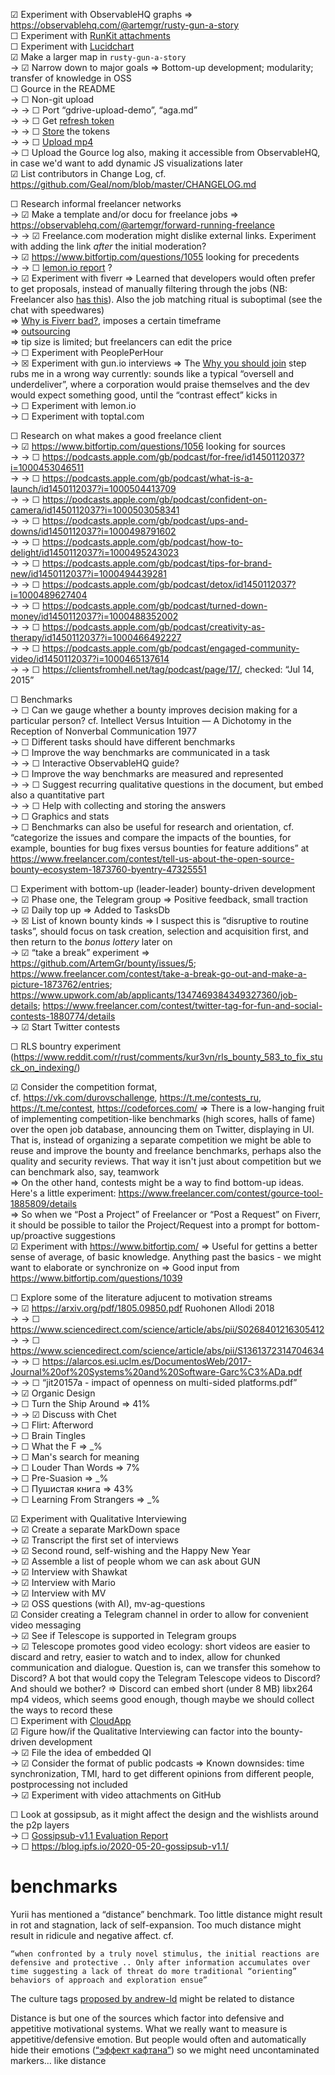 
☑ Experiment with ObservableHQ graphs ⇒ https://observablehq.com/@artemgr/rusty-gun-a-story  
☐ Experiment with [RunKit attachments](https://blog.runkit.com/2018/12/10/runkit-content-attachments-on-github/)  
☐ Experiment with [Lucidchart](https://github.blog/2018-12-10-introducing-content-attachments-api/#lucidchart)  
☑ Make a larger map in `rusty-gun-a-story`  
→ ☑ Narrow down to major goals ⇒ Bottom-up development; modularity; transfer of knowledge in OSS  
☐ Gource in the README  
→ ☐ Non-git upload  
→ → ☐ Port “gdrive-upload-demo”, “aga.md”  
→ → ☐ Get [refresh token](https://developers.google.com/identity/protocols/oauth2#5.-refresh-the-access-token,-if-necessary.)  
→ → ☐ [Store](https://docs.github.com/en/actions/reference/encrypted-secrets) the tokens  
→ → ☐ [Upload mp4](https://quanticdev.com/articles/automating-my-youtube-uploads-using-nodejs/)  
→ ☐ Upload the Gource log also, making it accessible from ObservableHQ, in case we'd want to add dynamic JS visualizations later  
☑ List contributors in Change Log, cf. https://github.com/Geal/nom/blob/master/CHANGELOG.md

☐ Research informal freelancer networks  
→ ☑ Make a template and/or docu for freelance jobs ⇒ https://observablehq.com/@artemgr/forward-running-freelance  
→ → ☑ Freelance.com moderation might dislike external links. Experiment with adding the link *after* the initial moderation?  
→ ☑ https://www.bitfortip.com/questions/1055 looking for precedents  
→ → ☐ [lemon.io report](https://lemon.io/wp-content/uploads/2020/10/Startups_vs_Freelancers_2020_report_by_Lemon.pdf) ?  
→ ☑ Experiment with fiverr ⇒ Learned that developers would often prefer to get proposals, instead of manually filtering through the jobs (NB: Freelancer also [has this](https://www.freelancer.com/search/users/)). Also the job matching ritual is suboptimal (see the chat with speedwares)  
⇒ [Why is Fiverr bad?](https://www.quora.com/Why-is-Fiverr-bad/answers/116949930), imposes a certain timeframe  
⇒ [outsourcing](https://forum.fiverr.com/t/is-outsourcing-allowed-on-fiverr-for-sellers/353768)  
⇒ tip size is limited; but freelancers can edit the price  
→ ☐ Experiment with PeoplePerHour  
→ ☒ Experiment with gun.io interviews ⇒ The [Why you should join](https://i.imgur.com/OVCFBc5.png) step rubs me in a wrong way currently: sounds like a typical “oversell and underdeliver”, where a corporation would praise themselves and the dev would expect something good, until the “contrast effect” kicks in  
→ ☐ Experiment with lemon.io  
→ ☐ Experiment with toptal.com  

☐ Research on what makes a good freelance client  
→ ☑ https://www.bitfortip.com/questions/1056 looking for sources  
→ → ☐ https://podcasts.apple.com/gb/podcast/for-free/id1450112037?i=1000453046511  
→ → ☐ https://podcasts.apple.com/gb/podcast/what-is-a-launch/id1450112037?i=1000504413709  
→ → ☐ https://podcasts.apple.com/gb/podcast/confident-on-camera/id1450112037?i=1000503058341  
→ → ☐ https://podcasts.apple.com/gb/podcast/ups-and-downs/id1450112037?i=1000498791602  
→ → ☐ https://podcasts.apple.com/gb/podcast/how-to-delight/id1450112037?i=1000495243023  
→ → ☐ https://podcasts.apple.com/gb/podcast/tips-for-brand-new/id1450112037?i=1000494439281  
→ → ☐ https://podcasts.apple.com/gb/podcast/detox/id1450112037?i=1000489627404  
→ → ☐ https://podcasts.apple.com/gb/podcast/turned-down-money/id1450112037?i=1000488352002  
→ → ☐ https://podcasts.apple.com/gb/podcast/creativity-as-therapy/id1450112037?i=1000466492227  
→ → ☐ https://podcasts.apple.com/gb/podcast/engaged-community-video/id1450112037?i=1000465137614  
→ → ☐ https://clientsfromhell.net/tag/podcast/page/17/, checked: “Jul 14, 2015”  

☐ Benchmarks  
→ ☐ Can we gauge whether a bounty improves decision making for a particular person? cf. Intellect Versus Intuition — A Dichotomy in the Reception of Nonverbal Communication 1977  
→ ☐ Different tasks should have different benchmarks  
→ ☐ Improve the way benchmarks are communicated in a task  
→ → ☐ Interactive ObservableHQ guide?  
→ ☐ Improve the way benchmarks are measured and represented  
→ → ☐ Suggest recurring qualitative questions in the document, but embed also a quantitative part  
→ → ☐ Help with collecting and storing the answers  
→ ☐ Graphics and stats  
→ ☐ Benchmarks can also be useful for research and orientation, cf. “categorize the issues and compare the impacts of the bounties, for example, bounties for bug fixes versus bounties for feature additions” at https://www.freelancer.com/contest/tell-us-about-the-open-source-bounty-ecosystem-1873760-byentry-47325551

☐ Experiment with bottom-up (leader-leader) bounty-driven development  
→ ☑ Phase one, the Telegram group ⇒ Positive feedback, small traction  
→ ☑ Daily top up ⇒ Added to TasksDb  
→ ☒ List of known bounty kinds ⇒ I suspect this is “disruptive to routine tasks”, should focus on task creation, selection and acquisition first, and then return to the *bonus lottery* later on  
→ ☑ “take a break” experiment ⇒ https://github.com/ArtemGr/bounty/issues/5; https://www.freelancer.com/contest/take-a-break-go-out-and-make-a-picture-1873762/entries; https://www.upwork.com/ab/applicants/1347469384349327360/job-details; https://www.freelancer.com/contest/twitter-tag-for-fun-and-social-contests-1880774/details  
→ ☑ Start Twitter contests

☐ RLS bountry experiment (https://www.reddit.com/r/rust/comments/kur3vn/rls_bounty_583_to_fix_stuck_on_indexing/)

☑ Consider the competition format,  
cf. https://vk.com/durovschallenge, https://t.me/contests_ru, https://t.me/contest, https://codeforces.com/ ⇒ There is a low-hanging fruit of implementing competition-like benchmarks (high scores, halls of fame) over the open job database, announcing them on Twitter, displaying in UI. That is, instead of organizing a separate competition we might be able to reuse and improve the bounty and freelance benchmarks, perhaps also the quality and security reviews. That way it isn't just about competition but we can benchmark also, say, teamwork  
⇒ On the other hand, contests might be a way to find bottom-up ideas. Here's a little experiment: https://www.freelancer.com/contest/gource-tool-1885809/details  
⇒ So when we “Post a Project” of Freelancer or “Post a Request” on Fiverr, it should be possible to tailor the Project/Request into a prompt for bottom-up/proactive suggestions  
☑ Experiment with https://www.bitfortip.com/ ⇒ Useful for gettins a better sense of average, of basic knowledge. Anything past the basics - we might want to elaborate or synchronize on ⇒ Good input from https://www.bitfortip.com/questions/1039

☐ Explore some of the literature adjucent to motivation streams  
→ ☑ https://arxiv.org/pdf/1805.09850.pdf Ruohonen Allodi 2018  
→ → ☐ https://www.sciencedirect.com/science/article/abs/pii/S0268401216305412  
→ → ☐ https://www.sciencedirect.com/science/article/abs/pii/S1361372314704634  
→ → ☐ https://alarcos.esi.uclm.es/DocumentosWeb/2017-Journal%20of%20Systems%20and%20Software-Garc%C3%ADa.pdf  
→ → ☐ “jit20157a - impact of openness on multi-sided platforms.pdf”  
→ ☑ Organic Design  
→ ☐ Turn the Ship Around ⇒ 41%  
→ → ☑ Discuss with Chet  
→ ☐ Flirt: Afterword  
→ ☐ Brain Tingles  
→ ☐ What the F ⇒ _%  
→ ☐ Man's search for meaning  
→ ☐ Louder Than Words ⇒ 7%  
→ ☐ Pre-Suasion ⇒ _%  
→ ☐ Пушистая книга ⇒ 43%  
→ ☐ Learning From Strangers ⇒ _%  

☑ Experiment with Qualitative Interviewing  
→ ☑ Create a separate MarkDown space  
→ ☑ Transcript the first set of interviews  
→ ☑ Second round, self-wishing and the Happy New Year  
→ ☑ Assemble a list of people whom we can ask about GUN  
→ ☑ Interview with Shawkat  
→ ☑ Interview with Mario  
→ ☑ Interview with MV  
→ ☑ OSS questions (with AI), mv-ag-questions  
☑ Consider creating a Telegram channel in order to allow for convenient video messaging  
→ ☑ See if Telescope is supported in Telegram groups  
→ ☑ Telescope promotes good video ecology: short videos are easier to discard and retry, easier to watch and to index, allow for chunked communication and dialogue. Question is, can we transfer this somehow to Discord? A bot that would copy the Telegram Telescope videos to Discord? And should we bother? ⇒ Discord can embed short (under 8 MB) libx264 mp4 videos, which seems good enough, though maybe we should collect the ways to record these  
☐ Experiment with [CloudApp](https://github.blog/2018-12-10-introducing-content-attachments-api/#cloudapp)  
☑ Figure how/if the Qualitative Interviewing can factor into the bounty-driven development  
→ ☑ File the idea of embedded QI  
→ ☑ Consider the format of public podcasts ⇒ Known downsides: time synchronization, TMI, hard to get different opinions from different people, postprocessing not included  
→ ☑ Experiment with video attachments on GitHub

☐ Look at gossipsub, as it might affect the design and the wishlists around the p2p layers  
→ ☐ [Gossipsub-v1.1 Evaluation Report](https://gateway.ipfs.io/ipfs/QmRAFP5DBnvNjdYSbWhEhVRJJDFCLpPyvew5GwCCB4VxM4)  
→ ☐ https://blog.ipfs.io/2020-05-20-gossipsub-v1.1/

# benchmarks

Yurii has mentioned a “distance” benchmark. Too little distance might result in rot and stagnation, lack of self-expansion. Too much distance might result in ridicule and negative affect. cf.

    “when confronted by a truly novel stimulus, the initial reactions are defensive and protective .. Only after information accumulates over time suggesting a lack of threat do more traditional “orienting” behaviors of approach and exploration ensue”

The culture tags [proposed by andrew-ld](https://github.com/ArtemGr/bounty/issues/6) might be related to distance

Distance is but one of the sources which factor into defensive and appetitive motivational systems. What we really want to measure is appetitive/defensive emotion. But people would often and automatically hide their emotions ([“эффект кафтана”](https://youtu.be/zypuneus6b0)) so we might need uncontaminated markers… like distance
